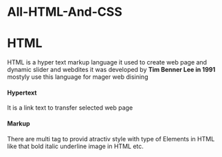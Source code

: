 # All-HTML-And-CSS
<h1>HTML</h1>
<p>HTML is a hyper text markup language it used to create web page and dynamic slider and webdites it was developed by <b>Tim Benner Lee in 1991</b> mostyly use this language for mager web disining </p>

<h4>Hypertext</h4>
<p>It is a link text to transfer selected web page</p>
<h4>Markup</h4>
<p>There are multi tag to provid atractiv style with type of Elements in HTML like that bold italic underline image in HTML etc.</p>
